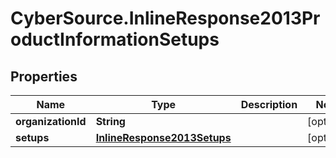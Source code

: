 # CyberSource.InlineResponse2013ProductInformationSetups

## Properties
Name | Type | Description | Notes
------------ | ------------- | ------------- | -------------
**organizationId** | **String** |  | [optional] 
**setups** | [**InlineResponse2013Setups**](InlineResponse2013Setups.md) |  | [optional] 


